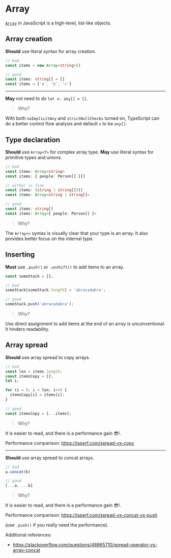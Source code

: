 # Array

[`Array`](<https://developer.mozilla.org/en-US/docs/Web/JavaScript/Reference/Global_Objects/Array>
) in JavaScript is a high-level, list-like objects.

## Array creation

**Should** use literal syntax for array creation.

```ts
// bad
const items = new Array<string>()

// good
const items: string[] = []
const items = ['a', 'b', 'c']
```

---

**May** not need to do `let x: any[] = []`.

> Why?

With both `noImplicitAny` and `strictNullChecks` turned on,
TypeScript can do a better control flow analysis and default `x` to be `any[]`.

## Type declaration

**Should** use `Array<T>` for complex array type.
**May** use literal syntax for primitive types and unions.

```ts
// bad
const items: Array<string>
const items: { people: Person[] }[]

// either is fine
const items: (string | string[])[]
const items: Array<string | string[]>

// good
const items: string[]
const items: Array<{ people: Person[] }>
```

> Why?

The `Array<>` syntax is visually clear that your type is an array.
It also provides better focus on the internal type.

## Inserting

**Must** use `.push()` or `.unshift()` to add items to an array.

```ts
const someStack = [];

// bad
someStack[someStack.length] = 'abracadabra';

// good
someStack.push('abracadabra');
```

> Why?

Use direct assignment to add items at the end of an array is unconventional.
It hinders readability.

## Array spread

**Should** use array spread to copy arrays.

```ts
// bad
const len = items.length;
const itemsCopy = [];
let i;

for (i = 0; i < len; i++) {
  itemsCopy[i] = items[i];
}

// good
const itemsCopy = [...items];
```

> Why?

It is easier to read, and there is a performance gain 😎!.

Performance comparison: <https://jsperf.com/spread-vs-copy>

---

**Should** use array spread to concat arrays.

```ts
// bad
a.concat(b)

// good
[...a, ...b]
```

> Why?

It is easier to read, and there is a performance gain 😎!.

Performance comparison: <https://jsperf.com/spread-vs-concat-vs-push>

(use `.push()` if you really need the performance).

Additional references:

- <https://stackoverflow.com/questions/48865710/spread-operator-vs-array-concat>
